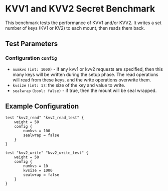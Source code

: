 # KVV1 and KVV2 Secret Benchmark

This benchmark tests the performance of KVV1 and/or KVV2.  It writes a set number of keys (KV1 or KV2) to each mount, then reads them back.

## Test Parameters

### Configuration `config`

- `numkvs` `(int: 1000)` - if any kvv1 or kvv2 requests are specified,
   then this many keys will be written during the setup phase.  The read operations
   will read from these keys, and the write operations overwrite them.
- `kvsize` `(int: 1)`:  the size of the key and value to write.
- `sealwrap` `(bool: false)` - if true, then the mount will be seal wrapped.

## Example Configuration

```hcl {"id":"01J7XTST0KZYXCMVQSDDMZCB10"}
test "kvv2_read" "kvv2_read_test" {
    weight = 50
    config {
        numkvs = 100
        sealwrap = false
    }
}

test "kvv2_write" "kvv2_write_test" {
    weight = 50
    config {
        numkvs = 10
        kvsize = 1000
        sealwrap = false
    }
}
```
